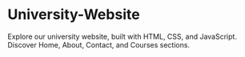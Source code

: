 # University-Website
Explore our university website, built with HTML, CSS, and JavaScript. Discover Home, About, Contact, and Courses sections.
